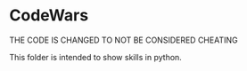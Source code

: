 # CodeWars

THE CODE IS CHANGED TO NOT BE CONSIDERED CHEATING

This folder is intended to show skills in python.


